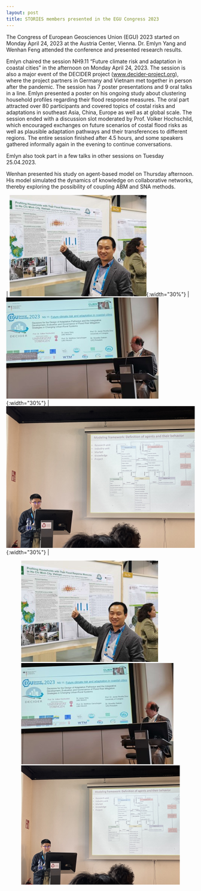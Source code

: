 ```yaml
---
layout: post
title: STORIES members presented in the EGU Congress 2023
---
```


The Congress of European Geosciences Union (EGU) 2023 started on Monday April 24, 2023 at the Austria Center, Vienna. Dr. Emlyn Yang and Wenhan Feng attended the conference and presented research results.

Emlyn chaired the session NH9.11 “Future climate risk and adaptation in coastal cities” in the afternoon on Monday April 24, 2023. The session is also a major event of the DECIDER project (www.decider-project.org), where the project partners in Germany and Vietnam met together in person after the pandemic. The session has 7 poster presentations and 9 oral talks in a line. Emlyn presented a poster on his ongoing study about clustering household profiles regarding their flood response measures. The oral part attracted over 80 participants and covered topics of costal risks and adaptations in southeast Asia, China, Europe as well as at global scale. The session ended with a discussion slot moderated by Prof. Volker Hochschild, which encouraged exchanges on future scenarios of costal flood risks as well as plausible adaptation pathways and their transferences to different regions. The entire session finished after 4.5 hours, and some speakers gathered informally again in the evening to continue conversations.

Emlyn also took part in a few talks in other sessions on Tuesday 25.04.2023.

Wenhan presented his study on agent-based model on Thursday afternoon. His model simulated the dynamics of knowledge on collaborative networks, thereby exploring the possibility of coupling ABM and SNA methods.

 | ![egu1](/assets/images/content/4_24_1.jpg){:width="30%"} | ![egu2](/assets/images/content/4_24_2.jpg){:width="30%"} | ![egu3](/assets/images/content/4_24_3.jpg){:width="30%"} | 

<figure class="third">
    <img src="/assets/images/content/4_24_1.jpg">
    <img src="/assets/images/content/4_24_2.jpg">
    <img src="/assets/images/content/4_24_3.jpg">
</figure>
